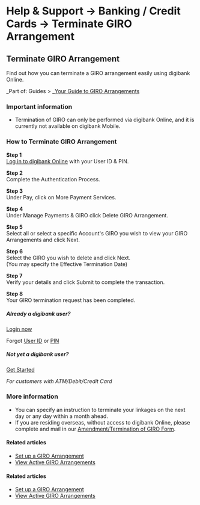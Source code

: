 # Help & Support -> Banking / Credit Cards -> Terminate GIRO Arrangement

## Terminate GIRO Arrangement

Find out how you can terminate a GIRO arrangement easily using digibank Online.

_Part of: Guides > _[Your Guide to GIRO Arrangements](https://www.dbs.com.sg/personal/support/guide-giro-arrangements.html)

### Important information

  * Termination of GIRO can only be performed via digibank Online, and it is currently not available on digibank Mobile.



### How to Terminate GIRO Arrangement

**Step 1**  
[Log in to digibank Online](https://internet-banking.dbs.com.sg/) with your User ID & PIN. 

**Step 2**  
Complete the Authentication Process. 

**Step 3**  
Under Pay, click on More Payment Services. 

**Step 4**  
Under Manage Payments & GIRO click Delete GIRO Arrangement. 

**Step 5**  
Select all or select a specific Account's GIRO you wish to view your GIRO Arrangements and click Next. 

**Step 6**  
Select the GIRO you wish to delete and click Next.   
(You may specify the Effective Termination Date) 

**Step 7**  
Verify your details and click Submit to complete the transaction. 

**Step 8**  
Your GIRO termination request has been completed. 

##### Already a digibank user?

[Login now](https://internet-banking.dbs.com.sg/)

Forgot [User ID](https://www.dbs.com.sg/personal/ibanking/ibapl/ib-printuid.html) or [PIN](https://www.dbs.com.sg/personal/ibanking/ibapl/ib-resetpin.html)

##### Not yet a digibank user?

[Get Started](https://www.dbs.com.sg/personal/ibanking/ibapl/ib-apply.html)

_For customers with ATM/Debit/Credit Card_

### More information

  * You can specify an instruction to terminate your linkages on the next day or any day within a month ahead.
  * If you are residing overseas, without access to digibank Online, please complete and mail in our [Amendment/Termination of GIRO Form](https://www.dbs.com.sg/personal/support/iwov-resources/docs/giro-01_0319dbs.pdf).



#### Related articles

  * [Set up a GIRO Arrangement](https://www.dbs.com.sg/personal/support/bank-payment-setup-giro-arrangement.html)
  * [View Active GIRO Arrangements](https://www.dbs.com.sg/personal/support/bank-payment-view-active-giro-arrangements.html)



#### Related articles

  * [Set up a GIRO Arrangement](https://www.dbs.com.sg/personal/support/bank-payment-setup-giro-arrangement.html)
  * [View Active GIRO Arrangements](https://www.dbs.com.sg/personal/support/bank-payment-view-active-giro-arrangements.html)


